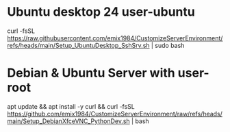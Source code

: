 
# Ubuntu desktop 24 user-ubuntu
curl -fsSL https://raw.githubusercontent.com/emix1984/CustomizeServerEnvironment/refs/heads/main/Setup_UbuntuDesktop_SshSrv.sh | sudo bash

# Debian & Ubuntu Server with user-root
apt update && apt install -y curl && curl -fsSL https://github.com/emix1984/CustomizeServerEnvironment/raw/refs/heads/main/Setup_DebianXfceVNC_PythonDev.sh | bash
